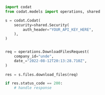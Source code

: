 <!-- Start SDK Example Usage -->
```python
import codat
from codat.models import operations, shared

s = codat.Codat(
    security=shared.Security(
        auth_header="YOUR_API_KEY_HERE",
    ),
)


req = operations.DownloadFilesRequest(
    company_id="unde",
    date_="2022-08-12T20:13:28.710Z",
)
    
res = s.files.download_files(req)

if res.status_code == 200:
    # handle response
```
<!-- End SDK Example Usage -->